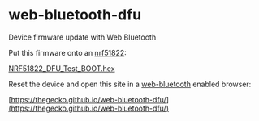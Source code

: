 # web-bluetooth-dfu
Device firmware update with Web Bluetooth

Put this firmware onto an [nrf51822](https://www.nordicsemi.com/eng/Products/nRF51-DK):

[NRF51822_DFU_Test_BOOT.hex](https://thegecko.github.io/web-bluetooth-dfu/firmware/NRF51822_DFU_Test_BOOT.hex)

Reset the device and open this site in a [web-bluetooth](https://webbluetoothcg.github.io/web-bluetooth/) enabled browser:

[https://thegecko.github.io/web-bluetooth-dfu/](https://thegecko.github.io/web-bluetooth-dfu/)
